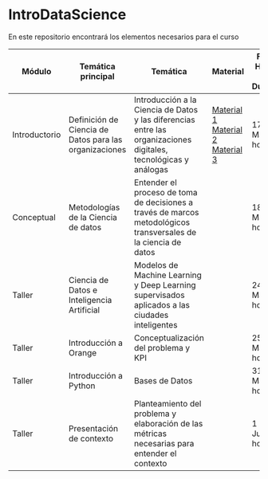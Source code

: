 # IntroDataScience

En este repositorio encontrará los elementos necesarios para el curso




| Módulo       | Temática principal                               | Temática                                                                                                    | Material                                                                                    | Fecha, Horario y Duración | Talleres |
|--------------|--------------------------------------------------|-------------------------------------------------------------------------------------------------------------|---------------------------------------------------------------------------------------------|---------------------------|----------|
| Introductorio | Definición de Ciencia de Datos para las organizaciones | Introducción a la Ciencia de Datos y las diferencias entre las organizaciones digitales, tecnológicas y análogas | [Material 1](https://hbsp.harvard.edu/tu/3b116c3c) [Material 2](https://www.youtube.com/watch?v=CxjZ7Ikjaqc) [Material 3](https://www.youtube.com/watch?v=N7XuevGTlDc) | 17 de Mayo 4 horas       |          |
| Conceptual   | Metodologías de la Ciencia de datos             | Entender el proceso de toma de decisiones a través de marcos metodológicos transversales de la ciencia de datos |                                                                                             | 18 de Mayo 4 horas       |          |
| Taller       | Ciencia de Datos e Inteligencia Artificial      | Modelos de Machine Learning y Deep Learning supervisados aplicados a las ciudades inteligentes                                                                            |                                                                                             | 24 de Mayo 4 horas       |          |
| Taller       | Introducción a Orange                           | Conceptualización del problema y KPI                                                                        |                                                                                             | 25 de Mayo 4 horas       |          |
| Taller | Introducción a Python                          | Bases de Datos                                                                                              |                                                                                             | 31 de Mayo 4 horas       |          |
| Taller       | Presentación de contexto | Planteamiento del problema y elaboración de las métricas necesarias para entender el contexto                                                                     |                                                                                             | 1 de Junio 4 horas        |          |
